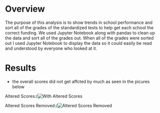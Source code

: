 # Overview

The purpose of this analysis is to show trends in school performance and sort all of the grades of the standardized tests to help get each school the correct funding. We used Jupyter Notebook along with pandas to clean up the data and sort all of the grades out. When all of the grades were sorted out I used Jupyter Notebook to display the data so it could easily be read and understood by everyone who looked at it. 

# Results

- the overall scores did not get affcted by much as seen in the picures below

Altered Scores:/![With Altered Scores](https://user-images.githubusercontent.com/94948877/150743054-ee249c9f-1971-4d85-93fe-0dbac518ea90.png)

Altered Scores Removed:/![Altered Scores Removed](https://user-images.githubusercontent.com/94948877/150743077-6a9f9dad-47dc-4d19-8c7e-408db3e41279.png)
